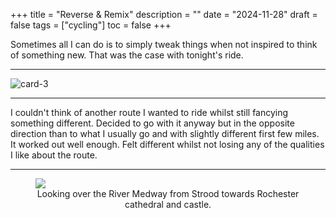 +++
title = "Reverse & Remix"
description = ""
date = "2024-11-28"
draft = false
tags = ["cycling"]
toc = false
+++

Sometimes all I can do is to simply tweak things when not inspired to think of something new. That was the case with tonight's ride.
***
<img src="https://i.ibb.co/n8530Njc/card-3.png" alt="card-3" border="0">

***

I couldn't think of another route I wanted to ride whilst still fancying something different. Decided to go with it anyway but in the opposite direction than to what I usually go and with slightly different first few miles. It worked out well enough. Felt different whilst not losing any of the qualities I like about the route. 

---

<figure style="text-align: center">
  <img style="display:block;margin:auto" src="https://i.ibb.co/JjL1ccjs/20241128-212456.png">
  <figcaption>Looking over the River Medway from Strood towards Rochester cathedral and castle. </figcaption>
</figure>